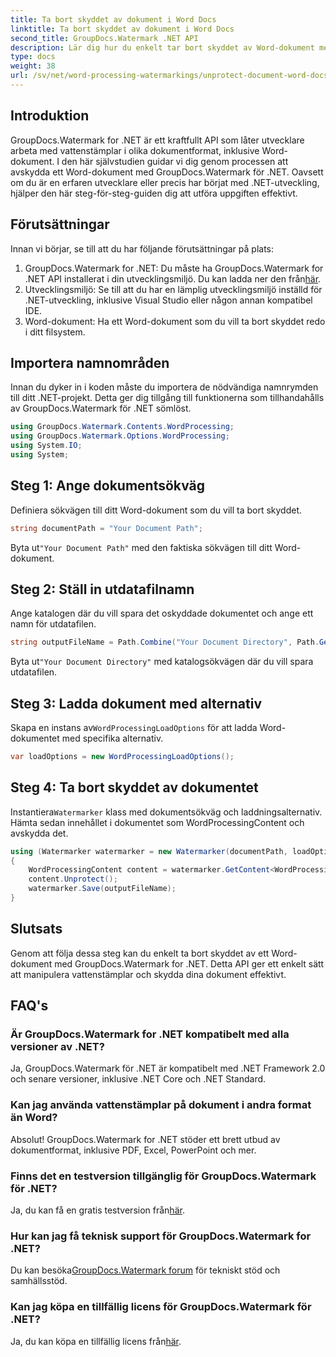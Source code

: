 ```yaml
---
title: Ta bort skyddet av dokument i Word Docs
linktitle: Ta bort skyddet av dokument i Word Docs
second_title: GroupDocs.Watermark .NET API
description: Lär dig hur du enkelt tar bort skyddet av Word-dokument med GroupDocs.Watermark för .NET. Följ vår steg-för-steg-guide.
type: docs
weight: 38
url: /sv/net/word-processing-watermarkings/unprotect-document-word-docs/
---
```

## Introduktion
GroupDocs.Watermark for .NET är ett kraftfullt API som låter utvecklare arbeta med vattenstämplar i olika dokumentformat, inklusive Word-dokument. I den här självstudien guidar vi dig genom processen att avskydda ett Word-dokument med GroupDocs.Watermark för .NET. Oavsett om du är en erfaren utvecklare eller precis har börjat med .NET-utveckling, hjälper den här steg-för-steg-guiden dig att utföra uppgiften effektivt.
## Förutsättningar
Innan vi börjar, se till att du har följande förutsättningar på plats:
1.  GroupDocs.Watermark for .NET: Du måste ha GroupDocs.Watermark for .NET API installerat i din utvecklingsmiljö. Du kan ladda ner den från[här](https://releases.groupdocs.com/Watermark/net/).
2. Utvecklingsmiljö: Se till att du har en lämplig utvecklingsmiljö inställd för .NET-utveckling, inklusive Visual Studio eller någon annan kompatibel IDE.
3. Word-dokument: Ha ett Word-dokument som du vill ta bort skyddet redo i ditt filsystem.

## Importera namnområden
Innan du dyker in i koden måste du importera de nödvändiga namnrymden till ditt .NET-projekt. Detta ger dig tillgång till funktionerna som tillhandahålls av GroupDocs.Watermark för .NET sömlöst.
```csharp
using GroupDocs.Watermark.Contents.WordProcessing;
using GroupDocs.Watermark.Options.WordProcessing;
using System.IO;
using System;
```
## Steg 1: Ange dokumentsökväg
Definiera sökvägen till ditt Word-dokument som du vill ta bort skyddet.
```csharp
string documentPath = "Your Document Path";
```
 Byta ut`"Your Document Path"` med den faktiska sökvägen till ditt Word-dokument.
## Steg 2: Ställ in utdatafilnamn
Ange katalogen där du vill spara det oskyddade dokumentet och ange ett namn för utdatafilen.
```csharp
string outputFileName = Path.Combine("Your Document Directory", Path.GetFileName(documentPath));
```
 Byta ut`"Your Document Directory"` med katalogsökvägen där du vill spara utdatafilen.
## Steg 3: Ladda dokument med alternativ
 Skapa en instans av`WordProcessingLoadOptions` för att ladda Word-dokumentet med specifika alternativ.
```csharp
var loadOptions = new WordProcessingLoadOptions();
```
## Steg 4: Ta bort skyddet av dokumentet
 Instantiera`Watermarker` klass med dokumentsökväg och laddningsalternativ. Hämta sedan innehållet i dokumentet som WordProcessingContent och avskydda det.
```csharp
using (Watermarker watermarker = new Watermarker(documentPath, loadOptions))
{
    WordProcessingContent content = watermarker.GetContent<WordProcessingContent>();
    content.Unprotect();
    watermarker.Save(outputFileName);
}
```

## Slutsats
Genom att följa dessa steg kan du enkelt ta bort skyddet av ett Word-dokument med GroupDocs.Watermark for .NET. Detta API ger ett enkelt sätt att manipulera vattenstämplar och skydda dina dokument effektivt.
## FAQ's
### Är GroupDocs.Watermark for .NET kompatibelt med alla versioner av .NET?
Ja, GroupDocs.Watermark för .NET är kompatibelt med .NET Framework 2.0 och senare versioner, inklusive .NET Core och .NET Standard.
### Kan jag använda vattenstämplar på dokument i andra format än Word?
Absolut! GroupDocs.Watermark for .NET stöder ett brett utbud av dokumentformat, inklusive PDF, Excel, PowerPoint och mer.
### Finns det en testversion tillgänglig för GroupDocs.Watermark för .NET?
 Ja, du kan få en gratis testversion från[här](https://releases.groupdocs.com/).
### Hur kan jag få teknisk support för GroupDocs.Watermark for .NET?
 Du kan besöka[GroupDocs.Watermark forum](https://forum.groupdocs.com/c/watermark/19) för tekniskt stöd och samhällsstöd.
### Kan jag köpa en tillfällig licens för GroupDocs.Watermark för .NET?
 Ja, du kan köpa en tillfällig licens från[här](https://purchase.groupdocs.com/temporary-license/).